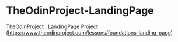 # TheOdinProject-LandingPage
TheOdinProject : LandingPage Project (https://www.theodinproject.com/lessons/foundations-landing-page)
